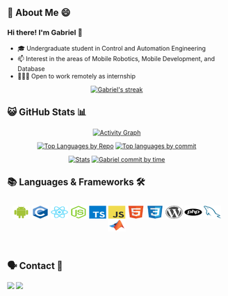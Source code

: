 ## 💫 About Me 😄

### Hi there! I'm Gabriel 👋

<!--
**gabrieloliveirapimentel/gabrieloliveirapimentel** is a ✨ _special_ ✨ repository because its `README.md` (this file) appears on your GitHub profile.

Here are some ideas to get you started:

- 🔭 I’m currently working on ...
- 🌱 I’m currently learning ...
- 👯 I’m looking to collaborate on ...
- 🤔 I’m looking for help with ...
- 💬 Ask me about ...
- 📫 How to reach me: ...
- 😄 Pronouns: ...
- ⚡ Fun fact: ...
-->

-   🎓 Undergraduate student in Control and Automation Engineering
-   📫 Interest in the areas of Mobile Robotics, Mobile Development, and Database
-   🧑🏻‍💻 Open to work remotely as internship

<p align="center"> <a href="https://github.com/gabrieloliveirapimentel"> <img alt="Gabriel's streak" src="https://github-readme-streak-stats.herokuapp.com/?user=gabrieloliveirapimentel&hide_border=true&theme=nord&stroke=00" width = "70%" /> </a> </p>

## 😺 GitHub Stats 📊

<div align="center">


<a width="98%" href="https://github.com/gabrieloliveirapimentel/"><img alt="Activity Graph" src="https://github-profile-summary-cards.vercel.app/api/cards/profile-details?username=gabrieloliveirapimentel&theme=nord_dark" /></a>
<br/>

<p>
    <a href="https://github.com/gabrieloliveirapimentel"><img height="200em" width="49%" alt="Top Languages by Repo" src="https://github-profile-summary-cards.vercel.app/api/cards/repos-per-language?username=gabrieloliveirapimentel&theme=nord_dark"/></a>
    <a href="https://github.com/gabrieloliveirapimentel"><img height="200em" width="49%" alt="Top languages by commit" src="https://github-profile-summary-cards.vercel.app/api/cards/most-commit-language?username=gabrieloliveirapimentel&theme=nord_dark"/></a>
    </p >
   
  
<p>
<a href="https://github.com/gabrieloliveirapimentel"><img height="200em" width="49%" alt="Stats" src="https://github-profile-summary-cards.vercel.app/api/cards/stats?username=gabrieloliveirapimentel&theme=nord_dark"/></a>
    <a href="https://github.com/gabrieloliveirapimentel"><img height="200em" width="49%" alt="Gabriel commit by time" src="https://github-profile-summary-cards-1cxn1hxbe-vn7n24fzkq.vercel.app/api/cards/productive-time?username=gabrieloliveirapimentel&theme=nord_dark&utcOffset=-3"/></a>
  </p>
  

</div>
 
 
 ## 📚 Languages & Frameworks 🛠️
  <div style="display: inline_block" align="center"><br>
    <img align="center" alt="Android" height="30" width="40" src="https://raw.githubusercontent.com/devicons/devicon/1119b9f84c0290e0f0b38982099a2bd027a48bf1/icons/android/android-original.svg">
    <img align="center" alt="C" height="30" width="40" src="https://raw.githubusercontent.com/devicons/devicon/1119b9f84c0290e0f0b38982099a2bd027a48bf1/icons/c/c-original.svg">
    <img align="center" alt="React" height="30" width="40" src="https://raw.githubusercontent.com/devicons/devicon/1119b9f84c0290e0f0b38982099a2bd027a48bf1/icons/react/react-original.svg">
    <img align="center" alt="NodeJS" height="30" width="40" src="https://raw.githubusercontent.com/devicons/devicon/1119b9f84c0290e0f0b38982099a2bd027a48bf1/icons/nodejs/nodejs-original.svg">
    <img align="center" alt="TS" height="30" width="40" src="https://raw.githubusercontent.com/devicons/devicon/1119b9f84c0290e0f0b38982099a2bd027a48bf1/icons/typescript/typescript-original.svg">
    <img align="center" alt="Js" height="30" width="40" src="https://raw.githubusercontent.com/devicons/devicon/1119b9f84c0290e0f0b38982099a2bd027a48bf1/icons/javascript/javascript-original.svg">
    <img align="center" alt="HTML" height="30" width="40" src="https://raw.githubusercontent.com/devicons/devicon/1119b9f84c0290e0f0b38982099a2bd027a48bf1/icons/html5/html5-original.svg">
    <img align="center" alt="CSS" height="30" width="40" src="https://raw.githubusercontent.com/devicons/devicon/1119b9f84c0290e0f0b38982099a2bd027a48bf1/icons/css3/css3-original.svg">
    <img align="center" alt="Wordpress" height="30" width="40" src="https://raw.githubusercontent.com/devicons/devicon/1119b9f84c0290e0f0b38982099a2bd027a48bf1/icons/wordpress/wordpress-plain.svg">
    <img align="center" alt="PHP" height="30" width="40" src="https://raw.githubusercontent.com/devicons/devicon/1119b9f84c0290e0f0b38982099a2bd027a48bf1/icons/php/php-plain.svg">
    <img align="center" alt="MySQL" height="30" width="40" src="https://raw.githubusercontent.com/devicons/devicon/1119b9f84c0290e0f0b38982099a2bd027a48bf1/icons/mysql/mysql-original.svg">
    <img align="center" alt="Matlab" height="30" width="40" src="https://raw.githubusercontent.com/devicons/devicon/1119b9f84c0290e0f0b38982099a2bd027a48bf1/icons/matlab/matlab-original.svg">
  </br>  
  </br>
  </br>
</div>
 
## 🗣️ Contact 📩
  
 <div> 
  <a href = "mailto:gabrieloliveirapimentel@hotmail.com"><img src="https://img.shields.io/badge/-Gmail-%23333?style=for-the-badge&logo=gmail&logoColor=red" target="_blank"></a>
  <a href="https://www.linkedin.com/in/gabriel-oliveira-pimentel/" target="_blank"><img src="https://img.shields.io/badge/-LinkedIn-%230077B5?style=for-the-badge&logo=linkedin&logoColor=gabrieloliveirapimentel" target="_blank"></a>  
</div>
